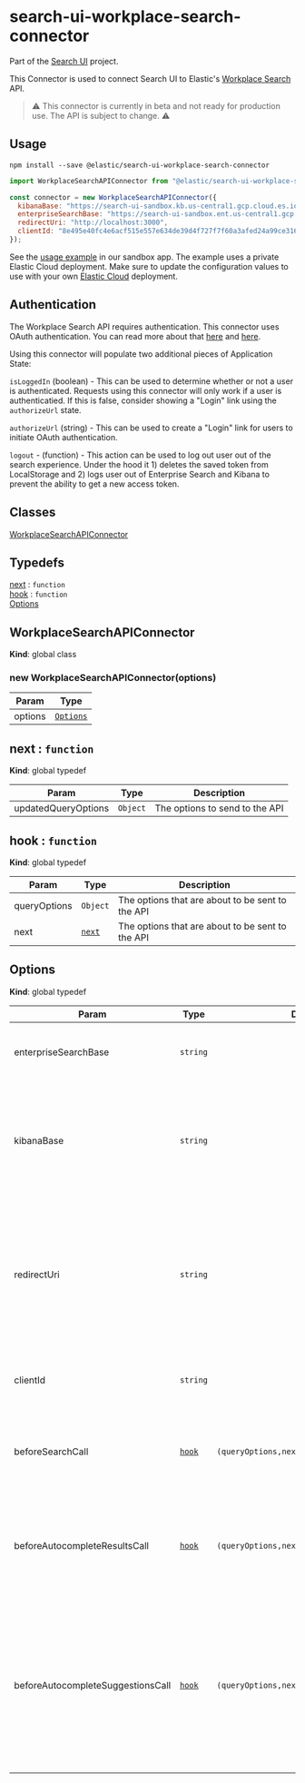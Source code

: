 # search-ui-workplace-search-connector

Part of the [Search UI](https://github.com/elastic/search-ui) project.

This Connector is used to connect Search UI to Elastic's [Workplace Search](https://www.elastic.co/workplace-search/) API.

> ⚠️ This connector is currently in beta and not ready for production use. The API is subject to change. ⚠️

## Usage

```shell
npm install --save @elastic/search-ui-workplace-search-connector
```

```js
import WorkplaceSearchAPIConnector from "@elastic/search-ui-workplace-search-connector";

const connector = new WorkplaceSearchAPIConnector({
  kibanaBase: "https://search-ui-sandbox.kb.us-central1.gcp.cloud.es.io:9243",
  enterpriseSearchBase: "https://search-ui-sandbox.ent.us-central1.gcp.cloud.es.io",
  redirectUri: "http://localhost:3000",
  clientId: "8e495e40fc4e6acf515e557e634de39d4f727f7f60a3afed24a99ce316607c1e"
});
```

See the [usage example](https://github.com/elastic/search-ui/blob/master/examples/sandbox/src/pages/workplace-search/index.js) in our sandbox app. The example uses a private Elastic Cloud deployment. Make sure to update the configuration values to use with your own [Elastic Cloud](https://www.elastic.co/cloud/) deployment. 

## Authentication

The Workplace Search API requires authentication. This connector uses OAuth authentication. You can read more about that [here](https://www.elastic.co/guide/en/workplace-search/current/building-custom-search-workplace-search.html) and [here](https://www.elastic.co/guide/en/workplace-search/current/workplace-search-search-oauth.html).

Using this connector will populate two additional pieces of Application State:

`isLoggedIn` (boolean) - This can be used to determine whether or not a user is authenticated. Requests using this connector will only work if a user is authenticatied. If this is false, consider showing a "Login" link using the `authorizeUrl` state.

`authorizeUrl` (string) - This can be used to create a "Login" link for users to initiate OAuth authentication.

`logout` - (function) - This action can be used to log out user out of the search experience. Under the hood it 1) deletes the saved token from LocalStorage and 2) logs user out of Enterprise Search and Kibana to prevent the ability to get a new access token.



## Classes

<dl>
<dt><a href="#WorkplaceSearchAPIConnector">WorkplaceSearchAPIConnector</a></dt>
<dd></dd>
</dl>

## Typedefs

<dl>
<dt><a href="#next">next</a> : <code>function</code></dt>
<dd></dd>
<dt><a href="#hook">hook</a> : <code>function</code></dt>
<dd></dd>
<dt><a href="#Options">Options</a></dt>
<dd></dd>
</dl>

<a name="WorkplaceSearchAPIConnector"></a>

## WorkplaceSearchAPIConnector

**Kind**: global class
<a name="new_WorkplaceSearchAPIConnector_new"></a>

### new WorkplaceSearchAPIConnector(options)

| Param   | Type                             |
| ------- | -------------------------------- |
| options | [<code>Options</code>](#Options) |

<a name="next"></a>

## next : <code>function</code>

**Kind**: global typedef

| Param               | Type                | Description                    |
| ------------------- | ------------------- | ------------------------------ |
| updatedQueryOptions | <code>Object</code> | The options to send to the API |

<a name="hook"></a>

## hook : <code>function</code>

**Kind**: global typedef

| Param        | Type                       | Description                                      |
| ------------ | -------------------------- | ------------------------------------------------ |
| queryOptions | <code>Object</code>        | The options that are about to be sent to the API |
| next         | [<code>next</code>](#next) | The options that are about to be sent to the API |

<a name="Options"></a>

## Options

**Kind**: global typedef

| Param                             | Type                       | Default                                                      | Description                                                                                                                                                                                  |
| --------------------------------- | -------------------------- | ------------------------------------------------------------ | -------------------------------------------------------------------------------------------------------------------------------------------------------------------------------------------- |
| enterpriseSearchBase              | <code>string</code>        |                                                              | The publicly accessible url of the Enterprise Search deployment.                                                                                                                             |
| kibanaBase                        | <code>string</code>        |                                                              | The publicly accessible url for the Kibana deployment associated with the Enterprise Search deployment. Used for OAuth authentication.                                                       |
| redirectUri                       | <code>string</code>        |                                                              | The publicly accessible url of this Search UI deployment, which Kibana will redirect back to after successful OAuth authentication. Must match a URI as configured in the OAuth Application. |
| clientId                          | <code>string</code>        |                                                              | Client ID as generated when setting up the OAuth Application.                                                                                                                                |
| beforeSearchCall                  | [<code>hook</code>](#hook) | <code>(queryOptions,next)&#x3D;&gt;next(queryOptions)</code> | A hook to amend query options before the request is sent to the API in a query on an "onSearch" event.                                                                                       |
| beforeAutocompleteResultsCall     | [<code>hook</code>](#hook) | <code>(queryOptions,next)&#x3D;&gt;next(queryOptions)</code> | A hook to amend query options before the request is sent to the API in a "results" query on an "onAutocomplete" event.                                                                       |
| beforeAutocompleteSuggestionsCall | [<code>hook</code>](#hook) | <code>(queryOptions,next)&#x3D;&gt;next(queryOptions)</code> | (Currently not supported as Workplace Search doesn't have a query suggestions API) A hook to amend query options before the request is sent to the API in a "suggestions" query on an "onAutocomplete" event.                                                                    |
